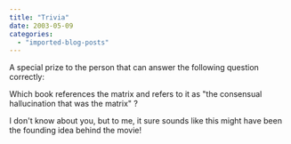 ```yaml
---
title: "Trivia"
date: 2003-05-09
categories: 
  - "imported-blog-posts"
---
```


A special prize to the person that can answer the following question correctly:

Which book references the matrix and refers to it as "the consensual hallucination that was the matrix" ?

I don't know about you, but to me, it sure sounds like this might have been the founding idea behind the movie!

